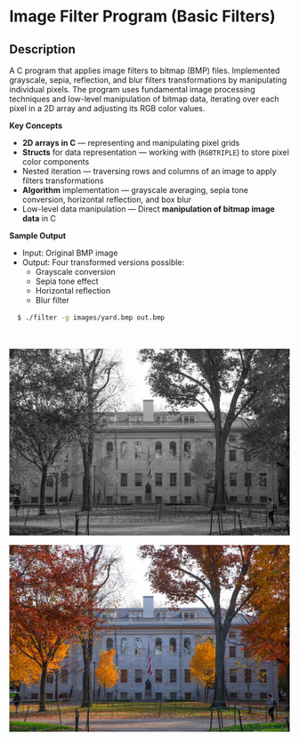 
# Image Filter Program (Basic Filters)

## Description  
A C program that applies image filters to bitmap (BMP) files. Implemented grayscale, sepia, reflection, and blur filters transformations by manipulating individual pixels. The program uses fundamental image processing techniques and low-level manipulation of bitmap data, iterating over each pixel in a 2D array and adjusting its RGB color values. 


**Key Concepts**
- **2D arrays in C** — representing and manipulating pixel grids 
- **Structs** for data representation — working with (`RGBTRIPLE`) to store pixel color components
- Nested iteration — traversing rows and columns of an image to apply filters transformations
- **Algorithm** implementation — grayscale averaging, sepia tone conversion, horizontal reflection, and box blur
- Low-level data manipulation — Direct **manipulation of bitmap image data** in C  



**Sample Output**  
- Input: Original BMP image  
- Output: Four transformed versions possible:  
  - Grayscale conversion  
  - Sepia tone effect  
  - Horizontal reflection  
  - Blur filter  

```bash
  $ ./filter -g images/yard.bmp out.bmp

  
```
![Original](/images/yard-grayscale.bmp)

![Filtered](images/yard.bmp)
